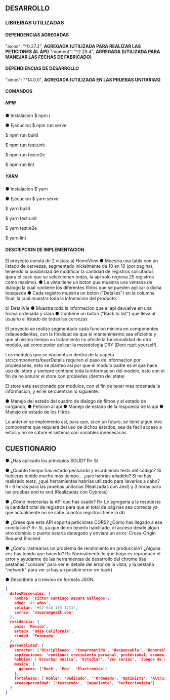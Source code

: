 ## DESARROLLO

### LIBRERIAS UTILIZADAS

#### DEPENDENCIAS AGREGADAS

"axios": "^0.27.2", **AGREGADA (UTILIZADA PARA REALIZAR LAS PETICIONES AL API)**
"moment": "^2.29.4", **AGREGADA (UTILIZADA PARA MANEJAR LAS FECHAS DE FABRICADO)**

#### DEPENDIENCIAS DE DESARROLLO

"sinon": "^14.0.0", **AGREGADA (UTILIZADA EN LAS PRUEBAS UNITARIAS)**

#### COMANDOS

##### NPM

● Instalacion
$ npm i

● Ejecucion
$ npm run serve

$ npm run build

$ npm run test:unit

$ npm run test:e2e

$ npm run lint

##### YARN

● Instalacion
$ yarn

● Ejecucion
$ yarn serve

$ yarn build

$ yarn test:unit

$ yarn test:e2e

$ yarn lint

#### DESCRIPCION DE IMPLEMENTACION

El proyecto consta de 2 vistas:
a) HomeView
● Muestra una tabla con un listado de cervezas, segmentado inicialmente de 10 en 10 (por pagina), teniendo la posibilidad de modificar la cantidad de registros solicitados (para el caso que se seleccionen todas, la api solo regresa 25 registros como maximo).
● La vista tiene un boton que muestra una ventana de dialogo la cual contiene los diferentes filtros que se pueden aplicar a dicha busqueda
● Cada registro muestra un boton ("Detalles") en la columna final, la cual muestra toda la infomacion del producto.

b) DetailVie
● Muestra toda la informacion que el api devuelve en una forma ordenada y clara
● Contiene un boton ("Back to list") que lleva al usuario al listado de todas las cervezas

El proyecto se realizo segmentado cada funcion minima en componentes independientes, con la finalidad de que el mantenimiento sea eficiente y que al mismo tiempo su tratamiento no afecte la funcionalidad de otro modulo, asi como poder aplicar la metodologia DRY (Dont repit yourself).

Los modulos que se encuentran dentro de la capeta src/components/beerDetails requiren el paso de informacion por propiedades, esto se planteo asi por que el modulo padre es el que hace uso del store y siempre contiene toda la informacion del modelo, esto con el fin de no saturar el store con propiedes (dentro del state)

El store esta seccionado por modulos, con el fin de tener mas ordenada la informacion, y en el se cuentran lo siguiente:

● Manejo del estado del cuadro de dialogo de filtros y el estado de cargando,
● Peticion al api
● Manejo de estado de la respuesta de la api
● Manejo de estado de los filtros

Lo anterior se implemento asi, para que, si en un futuro, se tiene algun otro componente que requiera del uso de dichos estados, sea de facil acceso a estos y no se sature el sistema con variables innecesarias

## CUESTIONARIO

● ¿Has aplicado los principios SOLID?
R= Si

● ¿Cuánto tiempo has estado pensando y escribiendo tests del código? Si
hubieras tenido mucho más tiempo... ¿qué habrías añadido? Si no has
realizado tests, ¿qué herramientas habrías utilizado para llevarlos a cabo?
R= 6 horas para las pruebas unitarias (Realizadas con Jest) y 3 horas para las pruebas end to end (Realizadas con Cypress)

● ¿Cómo mejorarías la API que has usado?
R= Le agregaría a la respuesta la cantidad total de registros para que
el total de páginas sea correcta ya que actualmente no se sabe cuantos
registros tiene la db

● ¿Crees que esta API soporta peticiones CORS? ¿Cómo has llegado a esa
conclusión?
R= Si, ya que de no tenerlo habilitado, el acceso desde algun otro dominio o puerto estaria denegado y enviara un error: Cross-Origin Request Blocked

● ¿Cómo rastrearías un problema de rendimiento en producción? ¿Alguna
vez has tenido que hacerlo?
R= Normalmente lo que hago es reproducir el error y ayudarme de las herramientas de desarrollo del chrome (las pestañas "console" para ver el detalle del error de la vista, y la pestaña "network" para ver si hay un posible error en back)

● Descríbete a ti mismo en formato JSON.

```JSON
{
  datosPersonales: {
    nombre: 'Victor Santiago Azuara Gallegos',
    edad: '49 años',
    celular: '+52 646 185 1733',
    correo: 'vzuara@gmail.com'
  },
  residencia: {
    pais: 'México',
    estado: 'Baja California',
    ciudad: 'Ensenada'
  },
  personalidad: {
    caracter: ['Disciplinado', 'Comprometido', 'Responsable', 'Honorable'],
    aspiraciones: 'continuar crecimiento personal, profesional, economico y bienestar para mi familia',
    hobbies: ['Escuchar musica', 'Estudiar', 'Ver series', 'Juegos de mesa', 'Salir a tomar cafe'],
    musica: {
      generos: ['Rock', 'Pop', 'Electronica']
    },
    fortalezas: ['Noble', 'Dedicado', ''Ordenado', 'Optimista', 'Altruista', 'Confiable'],
    areasOporunidad: ['testarudo', 'Impaciente', 'Perfeccionista']
  }
}
```
